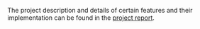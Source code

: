 The project description and details of certain features and their implementation can be found in the [project report]([https://github.com/DanaKharaz/mystery/blob/main/project%20report.pdf]).
